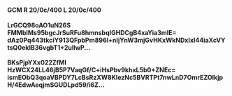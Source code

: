#### GCM R 20/0c/400 L 20/0c/400
**LrGCQ98oAO1uN26S**<br/>**FMMblMs95bgcJrSuRFu8hmnsbqIGHDCgB4xaYia3mlE=**<br/>**dAz0Pq443tkciY913QFpbPm896l+nIjYnW3mjGvHKxWkNDxIxI44iaXcVYtsQ0eklB36vgbT1+2ulIwP...**<br/><br/>
**BKsPjpYXx022ZfMl**<br/>**HzWCX24LL46jB5P7VaqGf/C+iHsPbv9khxL5b0+ZNEc=**<br/>**ismEObQ3qoaVBPDY7LcBsRzXW8KlezNc5BVRTPt7nwLnD7OmrEZOlkjpH/4EdwAeqjmSGUDLpd59/i6Z...**